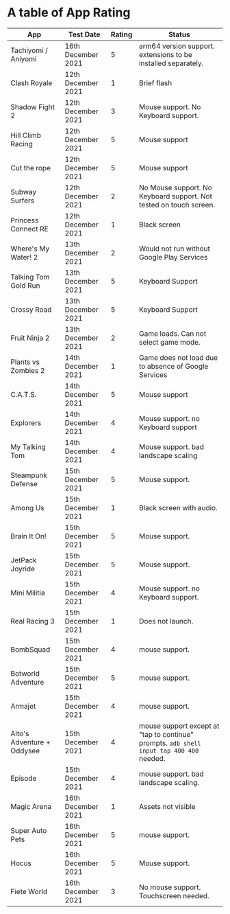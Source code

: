 # A table of App Rating


App | Test Date | Rating | Status
---------|----------|---------|---------
 Tachiyomi / Aniyomi | 16th December 2021 | 5 | arm64 version support. extensions to be installed separately.
 Clash Royale | 12th December 2021 | 1 | Brief flash
 Shadow Fight 2 | 12th December 2021 | 3 | Mouse support. No Keyboard support.
 Hill Climb Racing | 12th December 2021 | 5 | Mouse support
 Cut the rope | 12th December 2021 | 5 | Mouse support
 Subway Surfers | 12th December 2021 | 2 | No Mouse support. No Keyboard support. Not tested on touch screen.
 Princess Connect RE | 12th December 2021 | 1 | Black screen
 Where's My Water! 2 | 13th December 2021 | 2 | Would not run without Google Play Services
 Talking Tom Gold Run | 13th December 2021 | 5 | Keyboard Support
 Crossy Road | 13th December 2021 | 5 | Keyboard Support
 Fruit Ninja 2 | 13th December 2021 | 2 | Game loads. Can not select game mode.
 Plants vs Zombies 2 | 14th December 2021 | 1 | Game does not load due to absence of Google Services
 C.A.T.S. | 14th December 2021 | 5 | Mouse support
 Explorers | 14th December 2021 | 4 | Mouse support. no Keyboard support
 My Talking Tom | 14th December 2021 | 4 | Mouse support. bad landscape scaling
 Steampunk Defense | 15th December 2021 | 5 | Mouse support.
 Among Us | 15th December 2021 | 1 | Black screen with audio.
 Brain It On! | 15th December 2021 | 5 | Mouse support.
 JetPack Joyride | 15th December 2021 | 5 | Mouse support.
 Mini Militia | 15th December 2021 | 4 | Mouse support. no Keyboard support.
 Real Racing 3 | 15th December 2021 | 1 | Does not launch.
 BombSquad | 15th December 2021 | 4 | mouse support.
 Botworld Adventure | 15th December 2021 | 5 | mouse support.
 Armajet | 15th December 2021 | 4 | mouse support.
 Alto's Adventure + Oddysee | 15th December 2021 | 4 | mouse support except at "tap to continue" prompts. ```adb shell input tap 400 400``` needed.
 Episode | 15th December 2021 | 4 | mouse support. bad landscape scaling.
 Magic Arena | 16th December 2021 | 1 | Assets not visible
 Super Auto Pets | 16th December 2021 | 5 | mouse support.
 Hocus | 16th December 2021 | 5 | Mouse support.
 Fiete World | 16th December 2021 | 3 | No mouse support. Touchscreen needed.